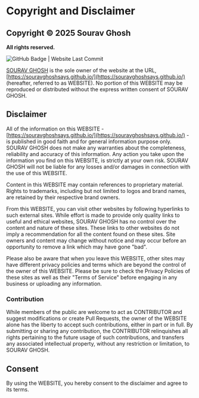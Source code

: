# Copyright and Disclaimer


## Copyright &copy; 2025 Sourav Ghosh

**All rights reserved.**

![GitHub Badge | Website Last Commit](https://img.shields.io/github/last-commit/souravghoshsays/souravghoshsays.github.io/master)

[SOURAV GHOSH](https://www.linkedin.com/in/sourav92/) is the sole owner of the website at the URL, [https://souravghoshsays.github.io/](https://souravghoshsays.github.io/) (hereafter, referred to as WEBSITE). No portion of this WEBSITE may be reproduced or distributed without the express written consent of SOURAV GHOSH.


## Disclaimer

All of the information on this WEBSITE - [https://souravghoshsays.github.io/](https://souravghoshsays.github.io/) - is published in good faith and for general information purpose only. SOURAV GHOSH does not make any warranties about the completeness, reliability and accuracy of this information. Any action you take upon the information you find on this WEBSITE, is strictly at your own risk. SOURAV GHOSH will not be liable for any losses and/or damages in connection with the use of this WEBSITE.

Content in this WEBSITE may contain references to proprietary material. Rights to trademarks, including but not limited to logos and brand names, are retained by their respective brand owners.

From this WEBSITE, you can visit other websites by following hyperlinks to such external sites. While effort is made to provide only quality links to useful and ethical websites, SOURAV GHOSH has no control over the content and nature of these sites. These links to other websites do not imply a recommendation for all the content found on these sites. Site owners and content may change without notice and may occur before an opportunity to remove a link which may have gone "bad".

Please also be aware that when you leave this WEBSITE, other sites may have different privacy policies and terms which are beyond the control of the owner of this WEBSITE. Please be sure to check the Privacy Policies of these sites as well as their "Terms of Service" before engaging in any business or uploading any information.


### Contribution

While members of the public are welcome to act as CONTRIBUTOR and suggest modifications or create Pull Requests, the owner of the WEBSITE alone has the liberty to accept such contributions, either in part or in full. By submitting or sharing any contribution, the CONTRIBUTOR relinquishes all rights pertaining to the future usage of such contributions, and transfers any associated intellectual property, without any restriction or limitation, to SOURAV GHOSH.


## Consent

By using the WEBSITE, you hereby consent to the disclaimer and agree to its terms.
